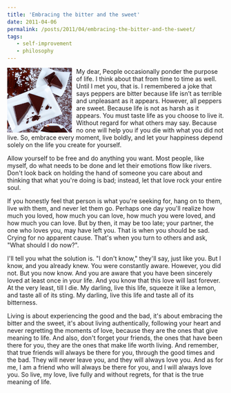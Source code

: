 ```yaml
---
title: 'Embracing the bitter and the sweet'
date: 2011-04-06
permalink: /posts/2011/04/embracing-the-bitter-and-the-sweet/
tags:
   - self-improvement
   - philosophy
---
```


<img width="150" alt="bitter" src="/images/posts/embracing-the-bitter-and-the-sweet.png" style="float: left; margin-right: 10px;" /> My dear, People occasionally ponder the purpose of life. I think about that from time to time as well. Until I met you, that is. I remembered a joke that says peppers are bitter because life isn’t as terrible and unpleasant as it appears. However, all peppers are sweet. Because life is not as harsh as it appears. You must taste life as you choose to live it. Without regard for what others may say. Because no one will help you if you die with what you did not live. So, embrace every moment, live boldly, and let your happiness depend solely on the life you create for yourself.

Allow yourself to be free and do anything you want. Most people, like myself, do what needs to be done and let their emotions flow like rivers. Don't look back on holding the hand of someone you care about and thinking that what you're doing is bad; instead, let that love rock your entire soul.

If you honestly feel that person is what you're seeking for, hang on to them, live with them, and never let them go. Perhaps one day you'll realize how much you loved, how much you can love, how much you were loved, and how much you can love. But by then, it may be too late; your partner, the one who loves you, may have left you. That is when you should be sad. Crying for no apparent cause. That's when you turn to others and ask, "What should I do now?".

I'll tell you what the solution is. "I don't know," they'll say, just like you. But I know, and you already knew. You were constantly aware. However, you did not. But you now know. And you are aware that you have been sincerely loved at least once in your life. And you know that this love will last forever. At the very least, till I die. My darling, live this life, squeeze it like a lemon, and taste all of its sting. My darling, live this life and taste all of its bitterness.

Living is about experiencing the good and the bad, it's about embracing the bitter and the sweet, it's about living authentically, following your heart and never regretting the moments of love, because they are the ones that give meaning to life. And also, don't forget your friends, the ones that have been there for you, they are the ones that make life worth living. And remember, that true friends will always be there for you, through the good times and the bad. They will never leave you, and they will always love you. And as for me, I am a friend who will always be there for you, and I will always love you. So live, my love, live fully and without regrets, for that is the true meaning of life.
